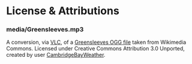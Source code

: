 # License & Attributions

### media/Greensleeves.mp3

A conversion, via [VLC](https://www.videolan.org), of a [Greensleeves OGG file](https://en.wikipedia.org/wiki/File:Greensleeves.ogg) taken from Wikimedia Commons. Licensed under Creative Commons Attribution 3.0 Unported, created by user [CambridgeBayWeather](https://en.wikipedia.org/wiki/User:CambridgeBayWeather).